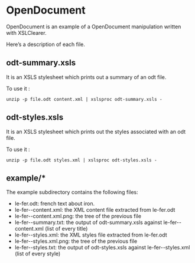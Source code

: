 OpenDocument
============

OpenDocument is an example of a OpenDocument manipulation written with
XSLClearer.

Here’s a description of each file.

odt-summary.xsls
----------------

It is an XSLS stylesheet which prints out a summary of an odt file.

To use it :

    unzip -p file.odt content.xml | xslsproc odt-summary.xsls -

odt-styles.xsls
---------------

It is an XSLS stylesheet which prints out the styles associated with an
odt file.

To use it :

    unzip -p file.odt styles.xml | xslsproc odt-styles.xsls -

example/*
---------

The example subdirectory contains the following files:

- le-fer.odt: french text about iron.
- le-fer--content.xml: the XML content file extracted from le-fer.odt
- le-fer--content.xml.png: the tree of the previous file
- le-fer--summary.txt: the output of odt-summary.xsls against
  le-fer--content.xml (list of every title)
- le-fer--styles.xml: the XML styles file extracted from le-fer.odt
- le-fer--styles.xml.png: the tree of the previous file
- le-fer--styles.txt: the output of odt-styles.xsls against le-fer--styles.xml
  (list of every style)

